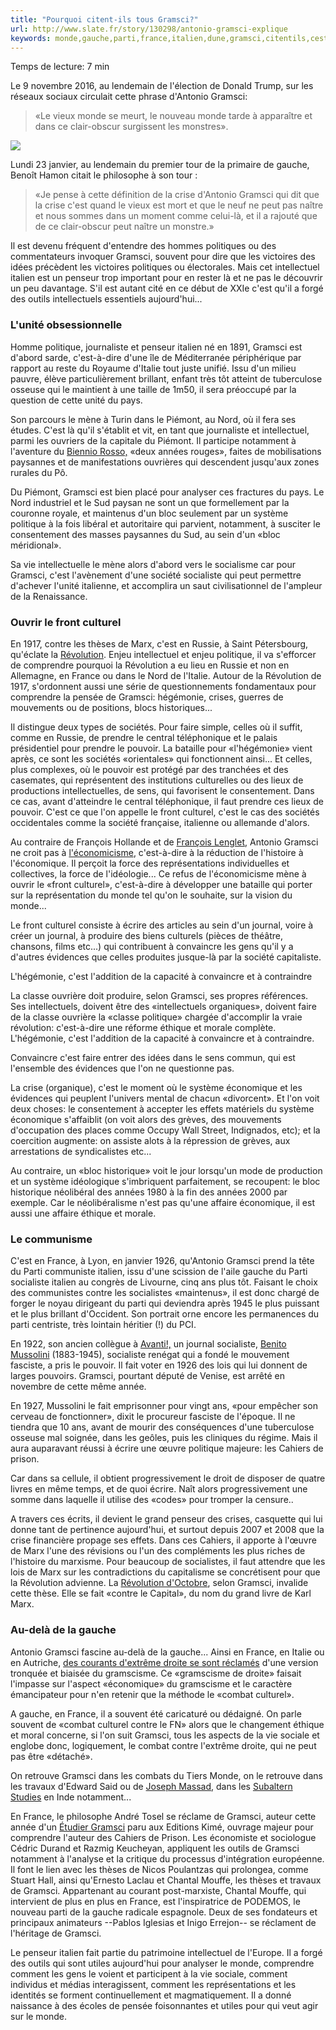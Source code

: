 ```yaml
---
title: "Pourquoi citent-ils tous Gramsci?"
url: http://www.slate.fr/story/130298/antonio-gramsci-explique
keywords: monde,gauche,parti,france,italien,dune,gramsci,citentils,cest,révolution,politique
---
```

Temps de lecture: 7 min

Le 9 novembre 2016, au lendemain de l\'élection de Donald Trump, sur les réseaux sociaux circulait cette phrase d\'Antonio Gramsci:

> «Le vieux monde se meurt, le nouveau monde tarde à apparaître et dans ce clair-obscur surgissent les monstres».

![](/sites/default/files/Capture%20d%E2%80%99e%CC%81cran%202017-01-23%20a%CC%80%2019.32.55.png)

Lundi 23 janvier, au lendemain du premier tour de la primaire de gauche, Benoît Hamon citait le philosophe à son tour :

> «Je pense à cette définition de la crise d'Antonio Gramsci qui dit que la crise c'est quand le vieux est mort et que le neuf ne peut pas naître et nous sommes dans un moment comme celui-là, et il a rajouté que de ce clair-obscur peut naître un monstre.»

Il est devenu fréquent d'entendre des hommes politiques ou des commentateurs invoquer Gramsci, souvent pour dire que les victoires des idées précèdent les victoires politiques ou électorales. Mais cet intellectuel italien est un penseur trop important pour en rester là et ne pas le découvrir un peu davantage. S\'il est autant cité en ce début de XXIe c\'est qu\'il a forgé des outils intellectuels essentiels aujourd'hui...

### L\'unité obsessionnelle

Homme politique, journaliste et penseur italien né en 1891, Gramsci est d'abord sarde, c'est-à-dire d'une île de Méditerranée périphérique par rapport au reste du Royaume d'Italie tout juste unifié. Issu d'un milieu pauvre, élève particulièrement brillant, enfant très tôt atteint de tuberculose osseuse qui le maintient à une taille de 1m50, il sera préoccupé par la question de cette unité du pays.

Son parcours le mène à Turin dans le Piémont, au Nord, où il fera ses études. C'est là qu'il s'établit et vit, en tant que journaliste et intellectuel, parmi les ouvriers de la capitale du Piémont. Il participe notamment à l'aventure du [Biennio Rosso,](https://fr.wikipedia.org/wiki/Biennio_rosso) «deux années rouges», faites de mobilisations paysannes et de manifestations ouvrières qui descendent jusqu\'aux zones rurales du Pô.

Du Piémont, Gramsci est bien placé pour analyser ces fractures du pays. Le Nord industriel et le Sud paysan ne sont un que formellement par la couronne royale, et maintenus d'un bloc seulement par un système politique à la fois libéral et autoritaire qui parvient, notamment, à susciter le consentement des masses paysannes du Sud, au sein d'un «bloc méridional».

Sa vie intellectuelle le mène alors d'abord vers le socialisme car pour Gramsci, c'est l'avènement d'une société socialiste qui peut permettre d'achever l'unité italienne, et accomplira un saut civilisationnel de l'ampleur de la Renaissance.

### Ouvrir le front culturel

En 1917, contre les thèses de Marx, c'est en Russie, à Saint Pétersbourg, qu'éclate la [Révolution](https://fr.wikipedia.org/wiki/R%C3%A9volution_d'Octobre). Enjeu intellectuel et enjeu politique, il va s'efforcer de comprendre pourquoi la Révolution a eu lieu en Russie et non en Allemagne, en France ou dans le Nord de l'Italie. Autour de la Révolution de 1917, s'ordonnent aussi une série de questionnements fondamentaux pour comprendre la pensée de Gramsci: hégémonie, crises, guerres de mouvements ou de positions, blocs historiques...

Il distingue deux types de sociétés. Pour faire simple, celles où il suffit, comme en Russie, de prendre le central téléphonique et le palais présidentiel pour prendre le pouvoir. La bataille pour «l'hégémonie» vient après, ce sont les sociétés «orientales» qui fonctionnent ainsi... Et celles, plus complexes, où le pouvoir est protégé par des tranchées et des casemates, qui représentent des institutions culturelles ou des lieux de productions intellectuelles, de sens, qui favorisent le consentement. Dans ce cas, avant d'atteindre le central téléphonique, il faut prendre ces lieux de pouvoir. C'est ce que l'on appelle le front culturel, c'est le cas des sociétés occidentales comme la société française, italienne ou allemande d'alors.

Au contraire de François Hollande et de [François Lenglet](https://fr.wikipedia.org/wiki/Fran%C3%A7ois_Lenglet), Antonio Gramsci ne croit pas à [l'économicisme](https://fr.wiktionary.org/wiki/%C3%A9conomicisme), c'est-à-dire à la réduction de l'histoire à l'économique. Il perçoit la force des représentations individuelles et collectives, la force de l'idéologie... Ce refus de l'économicisme mène à ouvrir le «front culturel», c'est-à-dire à développer une bataille qui porter sur la représentation du monde tel qu'on le souhaite, sur la vision du monde...

Le front culturel consiste à écrire des articles au sein d'un journal, voire à créer un journal, à produire des biens culturels (pièces de théâtre, chansons, films etc...) qui contribuent à convaincre les gens qu'il y a d'autres évidences que celles produites jusque-là par la société capitaliste.

L'hégémonie, c'est l'addition de la capacité à convaincre et à contraindre

La classe ouvrière doit produire, selon Gramsci, ses propres références. Ses intellectuels, doivent être des «intellectuels organiques», doivent faire de la classe ouvrière la «classe politique» chargée d'accomplir la vraie révolution: c'est-à-dire une réforme éthique et morale complète. L'hégémonie, c'est l'addition de la capacité à convaincre et à contraindre.

Convaincre c'est faire entrer des idées dans le sens commun, qui est l'ensemble des évidences que l'on ne questionne pas.

La crise (organique), c'est le moment où le système économique et les évidences qui peuplent l'univers mental de chacun «divorcent». Et l\'on voit deux choses: le consentement à accepter les effets matériels du système économique s'affaiblit (on voit alors des grèves, des mouvements d'occupation des places comme Occupy Wall Street, Indignados, etc); et la coercition augmente: on assiste alots à la répression de grèves, aux arrestations de syndicalistes etc...

Au contraire, un «bloc historique» voit le jour lorsqu'un mode de production et un système idéologique s'imbriquent parfaitement, se recoupent: le bloc historique néolibéral des années 1980 à la fin des années 2000 par exemple. Car le néolibéralisme n'est pas qu'une affaire économique, il est aussi une affaire éthique et morale.

### Le communisme

C'est en France, à Lyon, en janvier 1926, qu\'Antonio Gramsci prend la tête du Parti communiste italien, issu d\'une scission de l\'aile gauche du Parti socialiste italien au congrès de Livourne, cinq ans plus tôt. Faisant le choix des communistes contre les socialistes «maintenus», il est donc chargé de forger le noyau dirigeant du parti qui deviendra après 1945 le plus puissant et le plus brillant d'Occident. Son portrait orne encore les permanences du parti centriste, très lointain héritier (!) du PCI.

En 1922, son ancien collègue à [Avanti!,](https://fr.wikipedia.org/wiki/Avanti!_(journal)) un journal socialiste, [Benito Mussolini](https://fr.wikipedia.org/wiki/Benito_Mussolini) (1883-1945), socialiste renégat qui a fondé le mouvement fasciste, a pris le pouvoir. Il fait voter en 1926 des lois qui lui donnent de larges pouvoirs. Gramsci, pourtant député de Venise, est arrêté en novembre de cette même année.

En 1927, Mussolini le fait emprisonner pour vingt ans, «pour empêcher son cerveau de fonctionner», dixit le procureur fasciste de l'époque. Il ne tiendra que 10 ans, avant de mourir des conséquences d'une tuberculose osseuse mal soignée, dans les geôles, puis les cliniques du régime. Mais il aura auparavant réussi à écrire une œuvre politique majeure: les Cahiers de prison.

Car dans sa cellule, il obtient progressivement le droit de disposer de quatre livres en même temps, et de quoi écrire. Naît alors progressivement une somme dans laquelle il utilise des «codes» pour tromper la censure..

A travers ces écrits, il devient le grand penseur des crises, casquette qui lui donne tant de pertinence aujourd'hui, et surtout depuis 2007 et 2008 que la crise financière propage ses effets. Dans ces Cahiers, il apporte à l'œuvre de Marx l\'une des révisions ou l'un des compléments les plus riches de l'histoire du marxisme. Pour beaucoup de socialistes, il faut attendre que les lois de Marx sur les contradictions du capitalisme se concrétisent pour que la Révolution advienne. La [Révolution d'Octobre](https://fr.wikipedia.org/wiki/R%C3%A9volution_d'Octobre), selon Gramsci, invalide cette thèse. Elle se fait «contre le Capital», du nom du grand livre de Karl Marx.

### Au-delà de la gauche

Antonio Gramsci fascine au-delà de la gauche... Ainsi en France, en Italie ou en Autriche, [des courants d'extrême droite se sont réclamés](http://www.lepoint.fr/politique/le-fn-lance-un-appel-a-michel-onfray-et-ses-soutiens-26-09-2015-1968236_20.php) d'une version tronquée et biaisée du gramscisme. Ce «gramscisme de droite» faisait l'impasse sur l'aspect «économique» du gramscisme et le caractère émancipateur pour n'en retenir que la méthode le «combat culturel».

A gauche, en France, il a souvent été caricaturé ou dédaigné. On parle souvent de «combat culturel contre le FN» alors que le changement éthique et moral concerne, si l'on suit Gramsci, tous les aspects de la vie sociale et englobe donc, logiquement, le combat contre l'extrême droite, qui ne peut pas être «détaché».

On retrouve Gramsci dans les combats du Tiers Monde, on le retrouve dans les travaux d'Edward Said ou de [Joseph Massad](https://fr.wikipedia.org/wiki/Joseph_A._Massad), dans les [Subaltern Studies](https://fr.wikipedia.org/wiki/Subalternit%C3%A9) en Inde notamment...

En France, le philosophe André Tosel se réclame de Gramsci, auteur cette année d'un [Étudier Gramsci](http://www.editionskime.fr/etudier-gramsci/) paru aux Editions Kimé, ouvrage majeur pour comprendre l'auteur des Cahiers de Prison. Les économiste et sociologue Cédric Durand et Razmig Keucheyan, appliquent les outils de Gramsci notamment à l'analyse et la critique du processus d'intégration européenne. Il font le lien avec les thèses de Nicos Poulantzas qui prolongea, comme Stuart Hall, ainsi qu'Ernesto Laclau et Chantal Mouffe, les thèses et travaux de Gramsci. Appartenant au courant post-marxiste, Chantal Mouffe, qui intervient de plus en plus en France, est l'inspiratrice de PODEMOS, le nouveau parti de la gauche radicale espagnole. Deux de ses fondateurs et principaux animateurs --Pablos Iglesias et Inigo Errejon-- se réclament de l'héritage de Gramsci.

Le penseur italien fait partie du patrimoine intellectuel de l'Europe. Il a forgé des outils qui sont utiles aujourd'hui pour analyser le monde, comprendre comment les gens le voient et participent à la vie sociale, comment individus et médias interagissent, comment les représentations et les identités se forment continuellement et magmatiquement. Il a donné naissance à des écoles de pensée foisonnantes et utiles pour qui veut agir sur le monde.
